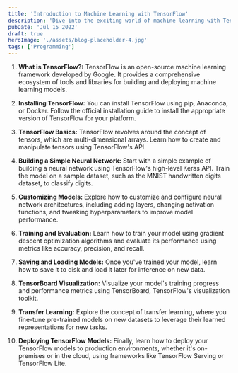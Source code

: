 ```yaml
---
title: 'Introduction to Machine Learning with TensorFlow'
description: 'Dive into the exciting world of machine learning with TensorFlow, one of the most popular deep learning frameworks. This blog post provides a beginner-friendly introduction to TensorFlow, covering its basic concepts and how to get started with building your first machine learning models.'
pubDate: 'Jul 15 2022'
draft: true
heroImage: './assets/blog-placeholder-4.jpg'
tags: ['Programming']
---
```


1. **What is TensorFlow?:** TensorFlow is an open-source machine learning framework developed by Google. It provides a
   comprehensive ecosystem of tools and libraries for building and deploying machine learning models.

2. **Installing TensorFlow:** You can install TensorFlow using pip, Anaconda, or Docker. Follow the official
   installation guide to install the appropriate version of TensorFlow for your platform.

3. **TensorFlow Basics:** TensorFlow revolves around the concept of tensors, which are multi-dimensional arrays. Learn
   how to create and manipulate tensors using TensorFlow's API.

4. **Building a Simple Neural Network:** Start with a simple example of building a neural network using TensorFlow's
   high-level Keras API. Train the model on a sample dataset, such as the MNIST handwritten digits dataset, to classify
   digits.

5. **Customizing Models:** Explore how to customize and configure neural network architectures, including adding layers,
   changing activation functions, and tweaking hyperparameters to improve model performance.

6. **Training and Evaluation:** Learn how to train your model using gradient descent optimization algorithms and
   evaluate its performance using metrics like accuracy, precision, and recall.

7. **Saving and Loading Models:** Once you've trained your model, learn how to save it to disk and load it later for
   inference on new data.

8. **TensorBoard Visualization:** Visualize your model's training progress and performance metrics using TensorBoard,
   TensorFlow's visualization toolkit.

9. **Transfer Learning:** Explore the concept of transfer learning, where you fine-tune pre-trained models on new
   datasets to leverage their learned representations for new tasks.

10. **Deploying TensorFlow Models:** Finally, learn how to deploy your TensorFlow models to production environments,
    whether it's on-premises or in the cloud, using frameworks like TensorFlow Serving or TensorFlow Lite.
